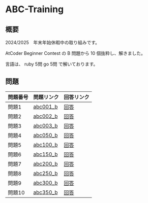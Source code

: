 # ABC-Training

## 概要
2024/2025　年末年始休暇中の取り組みです。

AtCoder Beginner Contest の B 問題から 10 個抜粋し、解きました。

言語は、
ruby 5問
go 5問
で解いております。

## 問題
| 問題番号 | 問題リンク                                                                 | 回答リンク                                                                   |
|----------|----------------------------------------------------------------------------|------------------------------------------------------------------------------|
| 問題1   | [abc001_b](https://atcoder.jp/contests/abc001/tasks/abc001_2)             | [回答](https://atcoder.jp/contests/abc001/submissions/61327909)             |
| 問題2   | [abc002_b](https://atcoder.jp/contests/abc002/tasks/abc002_2)             | [回答](https://atcoder.jp/contests/abc002/submissions/61209868)             |
| 問題3   | [abc003_b](https://atcoder.jp/contests/abc003/tasks/abc003_2)             | [回答](https://atcoder.jp/contests/abc003/submissions/61401932)             |
| 問題4   | [abc050_b](https://atcoder.jp/contests/abc050/tasks/abc050_b)             | [回答](https://atcoder.jp/contests/abc050/submissions/61420540)             |
| 問題5   | [abc100_b](https://atcoder.jp/contests/abc100/tasks/abc100_b)             | [回答](https://atcoder.jp/contests/abc100/submissions/61399569)             |
| 問題6   | [abc150_b](https://atcoder.jp/contests/abc150/tasks/abc150_b)             | [回答](https://atcoder.jp/contests/abc150/submissions/61421266)             |
| 問題7   | [abc200_b](https://atcoder.jp/contests/abc200/tasks/abc200_b)             | [回答](https://atcoder.jp/contests/abc200/submissions/61401378)             |
| 問題8   | [abc250_b](https://atcoder.jp/contests/abc250/tasks/abc250_b)             | [回答](https://atcoder.jp/contests/abc250/submissions/61422308)             |
| 問題9  | [abc300_b](https://atcoder.jp/contests/abc300/tasks/abc300_b)             | [回答](https://atcoder.jp/contests/abc300/submissions/61403353)             |
| 問題10  | [abc350_b](https://atcoder.jp/contests/abc350/tasks/abc350_b)             | [回答](https://atcoder.jp/contests/abc350/submissions/61422841)             |
